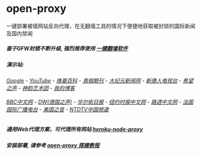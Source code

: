 # open-proxy
一键部署被墙网站反向代理，在无翻墙工具的情况下便捷地获取被封锁的国际新闻及国内禁闻

##### 鉴于GFW封锁不断升级, 强烈推荐使用 [一键翻墙软件](https://github.com/gfw-breaker/nogfw/blob/master/README.md) 

#####  演示站:
######  [Google](http://45.77.129.166:8888/search?q=425事件) - [YouTube](http://45.77.129.166:8700/results?search_query=425事件) - [维基百科](http://45.77.129.166:8100/wiki/喬高-麥塔斯調查報告) - [真相期刊](http://45.77.129.166:8300/display.aspx?category_id=3&zhuanti_id=2) - [大纪元新闻网](http://45.77.129.166:10080) - [新唐人电视台](http://45.77.129.166:8000) - [希望之声](http://45.77.129.166:8200) - [神韵艺术团](http://45.77.129.166:8000/xtr/gb/prog673.html) - [我的博客](http://45.77.129.166:10000/)<br/> <br/> [BBC中文网](http://45.77.129.166:9100/zhongwen) - [DW(德国之声)](http://45.77.129.166:9200/zh/在线报导/s-9058?&zhongwen=simp) - [华尔街日报](http://45.77.129.166:9300) - [纽约时报中文网](http://45.77.129.166:9400) - [路透中文网](http://45.77.129.166:9500/) - [法国国际广播电台](http://45.77.129.166:9600/) - [美国之音](http://45.77.129.166:9700/) - [NTDTV中国频道](http://45.77.129.166:10080/info/tv.html)

##### 通用Web代理方案，可代理所有网站 [heroku-node-proxy](https://github.com/gfw-breaker/heroku-node-proxy#--end--) 

##### 安装部署, 请参考 [open-proxy 搭建教程](https://github.com/gfw-breaker/open-proxy/wiki#open-proxy-%E6%90%AD%E5%BB%BA%E6%95%99%E7%A8%8B)

